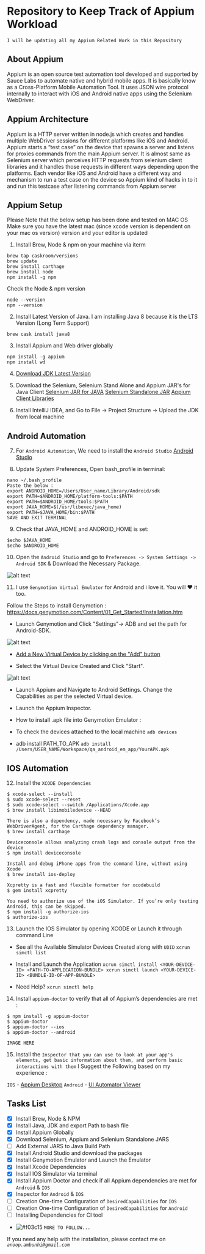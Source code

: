 # Repository to Keep Track of Appium Workload
```I will be updating all my Appium Related Work in this Repository```
## About Appium

Appium is an open source test automation tool developed and supported by Sauce Labs to automate native and hybrid mobile apps. It is basically know as a Cross-Platform Mobile Automation Tool. It uses JSON wire protocol internally to interact with iOS and Android native apps using the Selenium WebDriver.

## Appium Architecture
Appium is a HTTP server written in node.js which creates and handles multiple WebDriver sessions for different platforms like iOS and Android. Appium starts a “test case” on the device that spawns a server and listens for proxies commands from the main Appium server. It is almost same as Selenium server which perceives HTTP requests from selenium client libraries and it handles those requests in different ways depending upon the platforms. Each vendor like iOS and Android have a different way and mechanism to run a test case on the device so Appium kind of hacks in to it and run this testcase after listening commands from Appium server

## Appium Setup
Please Note that the below setup has been done and tested on MAC OS
Make sure you have the latest mac (since xcode version is dependent on your mac os version) version and your editor is updated

1. Install Brew, Node & npm on your machine via iterm

```
brew tap caskroom/versions
brew update
brew install carthage
brew install node
npm install -g npm
```

Check the Node & npm version
```
node --version
npm --version
```

2. Install Latest Version of Java. I am installing Java 8 because it is the LTS Version (Long Term Support)

`brew cask install java8`


3. Install Appium and Web driver globally

```
npm install -g appium
npm install wd
```

4. [Download JDK Latest Version](http://www.oracle.com/technetwork/java/javase/downloads/jdk10-downloads-4416644.html)

5. Download the Selenium, Selenium Stand Alone and Appium JAR's for Java Client
[Selenium JAR for JAVA](https://docs.seleniumhq.org/download/)
[Selenium Standalone JAR](https://www.seleniumhq.org/download/)
[Appium Client Libraries](https://search.maven.org/#search%7Cga%7C1%7Cg%3Aio.appium%20a%3Ajava-client)

6. Install IntelliJ IDEA, and Go to File -> Project Structure -> Upload the JDK from local machine

## Android Automation

7. For `Android Automation`, We need to install the `Android Studio`
[Android Studio](https://developer.android.com/studio/)


8. Update System Preferences, Open bash_profile in terminal:

```
nano ~/.bash_profile
Paste the below :
export ANDROID_HOME=/Users/User_name/Library/Android/sdk
export PATH=$ANDROID_HOME/platform-tools:$PATH
export PATH=$ANDROID_HOME/tools:$PATH
export JAVA_HOME=$(/usr/libexec/java_home)
export PATH=$JAVA_HOME/bin:$PATH
SAVE AND EXIT TERMINAL
```

9. Check that JAVA_HOME and ANDROID_HOME is set:

```
$echo $JAVA_HOME
$echo $ANDROID_HOME
```

10. Open the `Android Studio` and go to `Preferences -> System Settings -> Android SDK` & Download the Necessary Package.

![alt text](https://github.com/AnoopAmbunhi/AppiumWork/blob/master/AppiumWork-master/AndroidStudioPackage.png)

11. I use `Genymotion Virtual Emulator` for Android and i love it. You will :heart: it too.

Follow the Steps to install Genymotion :
https://docs.genymotion.com/Content/01_Get_Started/Installation.htm

* Launch Genymotion and Click "Settings"→ ADB and set the path for Android-SDK.

![alt text](https://github.com/AnoopAmbunhi/AppiumWork/blob/master/AppiumWork-master/GenyMotion1.png)

* [Add a New Virtual Device by clicking on the "Add" button](https://docs.genymotion.com/Content/02_Application/Adding_a_new_virtual_device/Adding%20a%20new_virtual_device.htm)

* Select the Virtual Device Created and Click "Start".

![alt text](https://github.com/AnoopAmbunhi/AppiumWork/blob/master/AppiumWork-master/GenyMotion2.png)

* Launch Appium and Navigate to Android Settings. Change the Capabilities as per the selected Virtual device.

* Launch the Appium Inspector.

* How to install .apk file into Genymotion Emulator :

- To check the devices attached to the local machine
`adb devices`

- adb install PATH_TO_APK
`adb install /Users/USER_NAME/Workspace/qa_android_em_app/YourAPK.apk`

## IOS Automation

12. Install the `XCODE Dependencies`

```
$ xcode-select --install
$ sudo xcode-select --reset
$ sudo xcode-select --switch /Applications/Xcode.app
$ brew install libimobiledevice --HEAD

There is also a dependency, made necessary by Facebook’s WebDriverAgent, for the Carthage dependency manager.
$ brew install carthage

Deviceconsole allows analyzing crash logs and console output from the device
$ npm install deviceconsole

Install and debug iPhone apps from the command line, without using Xcode
$ brew install ios-deploy

Xcpretty is a fast and flexible formatter for xcodebuild
$ gem install xcpretty

You need to authorize use of the iOS Simulator. If you’re only testing Android, this can be skipped.
$ npm install -g authorize-ios
$ authorize-ios
```

13. Launch the IOS Simulator by opening XCODE or Launch it through command Line

- See all the Available Simulator Devices Created along with `UDID`
`xcrun simctl list`

- Install and Launch the Application
`
xcrun simctl install <YOUR-DEVICE-ID> <PATH-TO-APPLICATION-BUNDLE>
xcrun simctl launch <YOUR-DEVICE-ID> <BUNDLE-ID-OF-APP-BUNDLE>
`

- Need Help?
`xcrun simctl help`

14. Install `appium-doctor` to verify that all of Appium’s dependencies are met :

```
$ npm install -g appium-doctor
$ appium-doctor
$ appium-doctor --ios
$ appium-doctor --android
```

`IMAGE HERE`

15. Install the `Inspector that you can use to look at your app's elements, get basic information about them, and perform basic interactions with them`
I Suggest the Following based on my experience :

`IOS` - [Appium Desktop](https://github.com/appium/appium-desktop)
`Android` - [UI Automator Viewer](https://www.youtube.com/watch?v=uA54T6R8nhs)

## Tasks List

- [x] Install Brew, Node & NPM
- [x] Install Java, JDK and export Path to bash file
- [x] Install Appium Globally
- [x] Download Selenium, Appium and Selenium Standalone JARS
- [ ] Add External JARS to Java Build Path
- [x] Install Android Studio and download the packages
- [x] Install Genymotion Emulator and Launch the Emulator
- [x] Install Xcode Dependencies
- [x] Install IOS Simulator via terminal
- [x] Install Appium Doctor and check if all Appium dependencies are met for `Android` & `IOS`
- [x] Inspector for `Android` & `IOS`
- [ ] Creation One-time Configuration of `DesiredCapabilities` for `IOS`
- [ ] Creation One-time Configuration of `DesiredCapabilities` for `Android`
- [ ] Installing Dependencies for CI tool

- ![#f03c15](https://placehold.it/15/f03c15/000000?text=+) `MORE TO FOLLOW...`

If you need any help with the installation, please contact me on *`anoop.ambunhi@gmail.com`*




